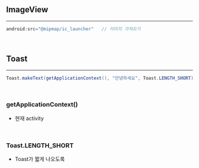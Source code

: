 ## ImageView
---
```java
android:src="@mipmap/ic_launcher"   // 이미지 가져오기
```
</br>

## Toast
---
```java
Toast.makeText(getApplicationContext(), "안녕하세요", Toast.LENGTH_SHORT).show();  
```
</br>

### getApplicationContext()
- 현재 activity  
</br>

### Toast.LENGTH_SHORT
- Toast가 짧게 나오도록